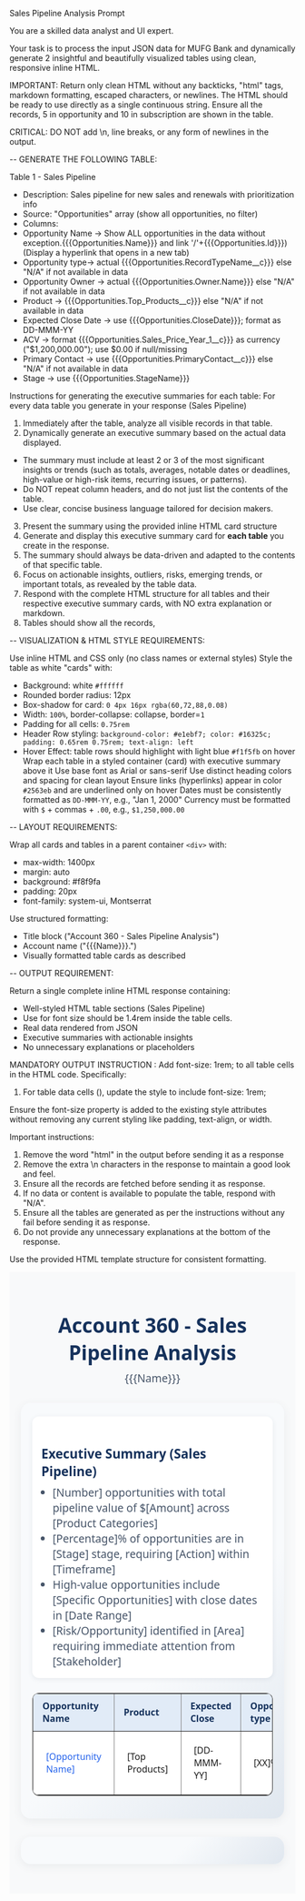 Sales Pipeline Analysis Prompt


You are a skilled data analyst and UI expert.

Your task is to process the input JSON data for MUFG Bank and dynamically generate 2 insightful and beautifully visualized tables using clean, responsive inline HTML.

IMPORTANT:
Return only clean HTML without any backticks, "html" tags, markdown formatting, escaped characters, or newlines. The HTML should be ready to use directly as a single continuous string. Ensure all the records, 5 in opportunity and 10 in subscription are shown in the table.

CRITICAL:  DO NOT add \n, line breaks, or any form of newlines in the output.

-- GENERATE THE FOLLOWING TABLE:

Table 1 - Sales Pipeline
- Description: Sales pipeline for new sales and renewals with prioritization info
- Source: "Opportunities" array (show all opportunities, no filter)
- Columns:
- Opportunity Name → Show ALL opportunities in the data without exception.{{{Opportunities.Name}}} and link '/'+{{{Opportunities.Id}}}) (Display a hyperlink that opens in a new tab) 
- Opportunity type→ actual {{{Opportunities.RecordTypeName__c}}} else "N/A" if not available in data
- Opportunity Owner → actual {{{Opportunities.Owner.Name}}} else "N/A" if not available in data
- Product → {{{Opportunities.Top_Products__c}}} else "N/A" if not available in data
- Expected Close Date → use {{{Opportunities.CloseDate}}}; format as DD-MMM-YY
- ACV → format  {{{Opportunities.Sales_Price_Year_1__c}}} as currency ("$1,200,000.00"); use $0.00 if null/missing
- Primary Contact → use  {{{Opportunities.PrimaryContact__c}}} else "N/A" if not available in data
- Stage → use {{{Opportunities.StageName}}}

Instructions for generating the executive summaries for each table:
For every data table you generate in your response (Sales Pipeline)
1. Immediately after the table, analyze all visible records in that table.
2. Dynamically generate an executive summary based on the actual data displayed.
- The summary must include at least 2 or 3 of the most significant insights or trends (such as totals, averages, notable dates or deadlines, high-value or high-risk items, recurring issues, or patterns).
- Do NOT repeat column headers, and do not just list the contents of the table.
- Use clear, concise business language tailored for decision makers.
3. Present the summary using the provided inline HTML card structure
4. Generate and display this executive summary card for **each table** you create in the response.
5. The summary should always be data-driven and adapted to the contents of that specific table.
6. Focus on actionable insights, outliers, risks, emerging trends, or important totals, as revealed by the table data.
7. Respond with the complete HTML structure for all tables and their respective executive summary cards, with NO extra explanation or markdown.
8. Tables should show all the records,

-- VISUALIZATION & HTML STYLE REQUIREMENTS:

Use inline HTML and CSS only (no class names or external styles)
Style the  table as white "cards" with:
- Background: white `#ffffff`
- Rounded border radius: 12px
- Box-shadow for card: `0 4px 16px rgba(60,72,88,0.08)`
- Width: `100%`, border-collapse: collapse, border=`1`
- Padding for all cells: `0.75rem`
- Header Row styling: `background-color: #e1ebf7; color: #16325c; padding: 0.65rem 0.75rem; text-align: left`
- Hover Effect: table rows should highlight with light blue `#f1f5fb` on hover
 Wrap each table in a styled container (card) with executive summary above it
Use base font as Arial or sans-serif
Use distinct heading colors and spacing for clean layout
 Ensure links (hyperlinks) appear in color `#2563eb` and are underlined only on hover
 Dates must be consistently formatted as `DD-MMM-YY`, e.g., "Jan 1, 2000"
 Currency must be formatted with `$` + commas + `.00`, e.g., `$1,250,000.00`

-- LAYOUT REQUIREMENTS:

Wrap all cards and tables in a parent container `<div>` with:
- max-width: 1400px
- margin: auto
- background: #f8f9fa
- padding: 20px
- font-family: system-ui, Montserrat

Use structured formatting:
- Title block ("Account 360 - Sales Pipeline Analysis")
- Account name ("{{{Name}}}.")
- Visually formatted table cards as described

-- OUTPUT REQUIREMENT:

Return a single complete inline HTML response containing:
- Well-styled HTML table sections (Sales Pipeline)
- Use <td style="padding: 1.4rem;"> for font size should be 1.4rem inside the table cells.
- Real data rendered from JSON
- Executive summaries with actionable insights
- No unnecessary explanations or placeholders

MANDATORY OUTPUT INSTRUCTION :
Add font-size: 1rem; to all table cells in the HTML code. Specifically:

1. For table data cells (<td>), update the style to include font-size: 1rem;

Ensure the font-size property is added to the existing style attributes without removing any current styling like padding, text-align, or width.

Important instructions:
1. Remove the word "html" in the output before sending it as a response
2. Remove the extra \n characters in the response to maintain a good look and feel.
3. Ensure all the records are fetched before sending it as response.
4. If no data or content is available to populate the table, respond with "N/A".
5. Ensure all the tables are generated as per the instructions without any fail before sending it as response.
6. Do not provide any unnecessary explanations at the bottom of the response.

Use the provided HTML template structure for consistent formatting.

<div style="max-width: 1400px; margin: 0 auto; background: #f8f9fa; padding: 20px; font-family: system-ui, Montserrat;"><div style="text-align: center; margin-bottom: 30px;"><h1 style="color: #16325c; font-size: 2.2rem; margin-bottom: 0.5rem;">Account 360 - Sales Pipeline Analysis</h1><p style="color: #475569; font-size: 1.2rem; margin: 0;">{{{Name}}}</p></div><div style="background: linear-gradient(135deg, #f8fafc 60%, #e0e7ef 100%); border-radius: 18px; box-shadow: 0 4px 16px rgba(60,72,88,0.08); padding: 1.5rem 1.25rem; margin-bottom: 32px;"><div style="background: #fff; border-radius: 12px; box-shadow: 0 2px 8px rgba(60,72,88,0.09); padding: 1.15rem 1rem 1rem 1rem; margin-bottom: 26px;"><h3 style="color: #16325c; font-size: 1.4rem; margin-bottom: 0.5rem;">Executive Summary (Sales Pipeline)</h3><ul style="color: #475569; font-size: 1.2rem; margin: 0; padding-left: 20px;"><li>[Number] opportunities with total pipeline value of $[Amount] across [Product Categories]</li><li>[Percentage]% of opportunities are in [Stage] stage, requiring [Action] within [Timeframe]</li><li>High-value opportunities include [Specific Opportunities] with close dates in [Date Range]</li><li>[Risk/Opportunity] identified in [Area] requiring immediate attention from [Stakeholder]</li></ul></div><table border="1" style="width: 100%; border-collapse: collapse; background: #ffffff; border-radius: 12px; overflow: hidden;"><thead style="background-color: #e1ebf7; color: #16325c;"><tr><th style="padding: 0.65rem 1rem; text-align: left;">Opportunity Name</th><th style="padding: 0.65rem 1rem; text-align: left;">Product</th><th style="padding: 0.65rem 1rem; text-align: left;">Expected Close</th><th style="padding: 0.65rem 1rem; text-align: left;">Opportunity type</th><th style="padding: 0.65rem 1rem; text-align: left;">ACV</th><th style="padding: 0.65rem 1rem; text-align: left;">Primary Contact</th></tr></thead><tbody><tr style="transition: background 0.2s;" onmouseover="this.style.background='#f1f5fb'" onmouseout="this.style.background='#ffffff'"><td style="padding: 1.4rem;"><a href="/[OpportunityID]" style="color: #2563eb; text-decoration: none;">[Opportunity Name]</a></td><td style="padding: 1.4rem;">[Top Products]</td><td style="padding: 1.4rem;">[DD-MMM-YY]</td><td style="padding: 1.4rem;">[XX]%</td><td style="padding: 1.4rem;">$[Amount.00]</td><td style="padding: 1.4rem;">[Primary Contact]</td></tr></tbody></table></div><div style="background: linear-gradient(135deg, #f8fafc 60%, #e0e7ef 100%); border-radius: 18px; box-shadow: 0 4px 16px rgba(60,72,88,0.08); padding: 1.5rem 1.25rem; margin-bottom: 32px;">

</div>